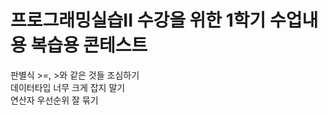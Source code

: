 프로그래밍실습II 수강을 위한 1학기 수업내용 복습용 콘테스트
============

판별식 >=, >와 같은 것들 조심하기   
데이터타입 너무 크게 잡지 말기   
연산자 우선순위 잘 묶기   